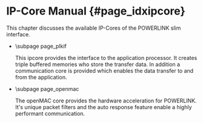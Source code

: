 IP-Core Manual {#page_idxipcore}
============

This chapter discusses the available IP-Cores of the POWERLINK slim interface.
- \subpage page_plkif

    This ipcore provides the interface to the application processor. It creates
    triple buffered memories who store the transfer data. In addition a communication
    core is provided which enables the data transfer to and from the application.

- \subpage page_openmac

    The openMAC core provides the hardware acceleration for POWERLINK. It's unique
    packet filters and the auto response feature enable a highly performant
    communication.
